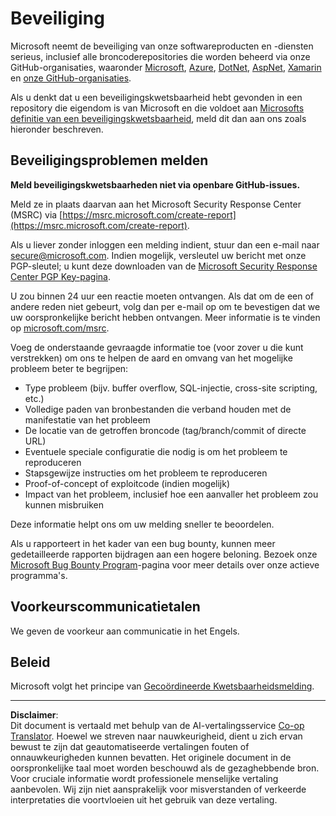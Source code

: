 <!--
CO_OP_TRANSLATOR_METADATA:
{
  "original_hash": "8587f83cfded1bfab99fda4022f4df89",
  "translation_date": "2025-08-27T20:25:13+00:00",
  "source_file": "SECURITY.md",
  "language_code": "nl"
}
-->
# Beveiliging

Microsoft neemt de beveiliging van onze softwareproducten en -diensten serieus, inclusief alle broncoderepositories die worden beheerd via onze GitHub-organisaties, waaronder [Microsoft](https://github.com/Microsoft), [Azure](https://github.com/Azure), [DotNet](https://github.com/dotnet), [AspNet](https://github.com/aspnet), [Xamarin](https://github.com/xamarin) en [onze GitHub-organisaties](https://opensource.microsoft.com/).

Als u denkt dat u een beveiligingskwetsbaarheid hebt gevonden in een repository die eigendom is van Microsoft en die voldoet aan [Microsofts definitie van een beveiligingskwetsbaarheid](https://docs.microsoft.com/en-us/previous-versions/tn-archive/cc751383(v=technet.10)), meld dit dan aan ons zoals hieronder beschreven.

## Beveiligingsproblemen melden

**Meld beveiligingskwetsbaarheden niet via openbare GitHub-issues.**

Meld ze in plaats daarvan aan het Microsoft Security Response Center (MSRC) via [https://msrc.microsoft.com/create-report](https://msrc.microsoft.com/create-report).

Als u liever zonder inloggen een melding indient, stuur dan een e-mail naar [secure@microsoft.com](mailto:secure@microsoft.com). Indien mogelijk, versleutel uw bericht met onze PGP-sleutel; u kunt deze downloaden van de [Microsoft Security Response Center PGP Key-pagina](https://www.microsoft.com/en-us/msrc/pgp-key-msrc).

U zou binnen 24 uur een reactie moeten ontvangen. Als dat om de een of andere reden niet gebeurt, volg dan per e-mail op om te bevestigen dat we uw oorspronkelijke bericht hebben ontvangen. Meer informatie is te vinden op [microsoft.com/msrc](https://www.microsoft.com/msrc).  

Voeg de onderstaande gevraagde informatie toe (voor zover u die kunt verstrekken) om ons te helpen de aard en omvang van het mogelijke probleem beter te begrijpen:

  * Type probleem (bijv. buffer overflow, SQL-injectie, cross-site scripting, etc.)
  * Volledige paden van bronbestanden die verband houden met de manifestatie van het probleem
  * De locatie van de getroffen broncode (tag/branch/commit of directe URL)
  * Eventuele speciale configuratie die nodig is om het probleem te reproduceren
  * Stapsgewijze instructies om het probleem te reproduceren
  * Proof-of-concept of exploitcode (indien mogelijk)
  * Impact van het probleem, inclusief hoe een aanvaller het probleem zou kunnen misbruiken

Deze informatie helpt ons om uw melding sneller te beoordelen.

Als u rapporteert in het kader van een bug bounty, kunnen meer gedetailleerde rapporten bijdragen aan een hogere beloning. Bezoek onze [Microsoft Bug Bounty Program](https://microsoft.com/msrc/bounty)-pagina voor meer details over onze actieve programma's.

## Voorkeurscommunicatietalen

We geven de voorkeur aan communicatie in het Engels.

## Beleid

Microsoft volgt het principe van [Gecoördineerde Kwetsbaarheidsmelding](https://www.microsoft.com/en-us/msrc/cvd).

---

**Disclaimer**:  
Dit document is vertaald met behulp van de AI-vertalingsservice [Co-op Translator](https://github.com/Azure/co-op-translator). Hoewel we streven naar nauwkeurigheid, dient u zich ervan bewust te zijn dat geautomatiseerde vertalingen fouten of onnauwkeurigheden kunnen bevatten. Het originele document in de oorspronkelijke taal moet worden beschouwd als de gezaghebbende bron. Voor cruciale informatie wordt professionele menselijke vertaling aanbevolen. Wij zijn niet aansprakelijk voor misverstanden of verkeerde interpretaties die voortvloeien uit het gebruik van deze vertaling.